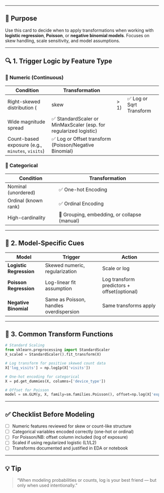 ___
## 🎯 Purpose

Use this card to decide when to apply transformations when working with **logistic regression**, **Poisson**, or **negative binomial models**. Focuses on skew handling, scale sensitivity, and model assumptions.

---

## 🔍 1. Trigger Logic by Feature Type

### 🔹 Numeric (Continuous)

| Condition                                        | Transformation                                                   |      |                         |
| ------------------------------------------------ | ---------------------------------------------------------------- | ---- | ----------------------- |
| Right-skewed distribution (                      | skew                                                             | > 1) | ✅ Log or Sqrt Transform |
| Wide magnitude spread                            | ✅ StandardScaler or MinMaxScaler (esp. for regularized logistic) |      |                         |
| Count-based exposure (e.g., `minutes`, `visits`) | ✅ Log or Offset transform (Poisson/Negative Binomial)            |      |                         |

### 🔹 Categorical

| Condition            | Transformation                               |
| -------------------- | -------------------------------------------- |
| Nominal (unordered)  | ✅ One-hot Encoding                           |
| Ordinal (known rank) | ✅ Ordinal Encoding                           |
| High-cardinality     | 🔁 Grouping, embedding, or collapse (manual) |

---

## 🧪 2. Model-Specific Cues

| Model                   | Trigger                                 | Action                                      |
| ----------------------- | --------------------------------------- | ------------------------------------------- |
| **Logistic Regression** | Skewed numeric, regularization          | Scale or log                                |
| **Poisson Regression**  | Log-linear fit assumption               | Log transform predictors + offset(optional) |
| **Negative Binomial**   | Same as Poisson, handles overdispersion | Same transforms apply                       |

---

## 🔁 3. Common Transform Functions

```python
# Standard Scaling
from sklearn.preprocessing import StandardScaler
X_scaled = StandardScaler().fit_transform(X)

# Log transform for positive skewed count data
X['log_visits'] = np.log1p(X['visits'])

# One-hot encoding for categorical
X = pd.get_dummies(X, columns=['device_type'])

# Offset for Poisson
model = sm.GLM(y, X, family=sm.families.Poisson(), offset=np.log(X['exposure']))
```

---

## ✅ Checklist Before Modeling

* [ ] Numeric features reviewed for skew or count-like structure
* [ ] Categorical variables encoded correctly (one-hot or ordinal)
* [ ] For Poisson/NB: offset column included (log of exposure)
* [ ] Scaled if using regularized logistic (L1/L2)
* [ ] Transforms documented and justified in EDA or notebook

---

## 💡 Tip

> “When modeling probabilities or counts, log is your best friend — but only when used intentionally.”
